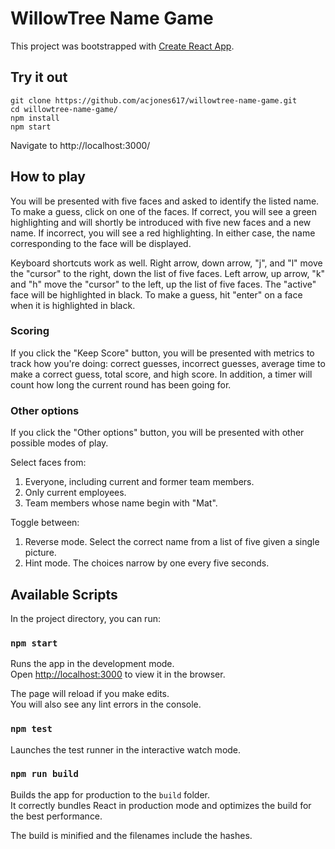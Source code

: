 # WillowTree Name Game

This project was bootstrapped with [Create React App](https://github.com/facebook/create-react-app).

## Try it out

```
git clone https://github.com/acjones617/willowtree-name-game.git
cd willowtree-name-game/
npm install
npm start
```

Navigate to http://localhost:3000/

## How to play

You will be presented with five faces and asked to identify the listed name. To make a guess, click on one of the faces. If correct, you will see a green highlighting and will shortly be introduced with five new faces and a new name. If incorrect, you will see a red highlighting. In either case, the name corresponding to the face will be displayed.

Keyboard shortcuts work as well. Right arrow, down arrow, "j", and "l" move the "cursor" to the right, down the list of five faces. Left arrow, up arrow, "k" and "h" move the "cursor" to the left, up the list of five faces. The "active" face will be highlighted in black. To make a guess, hit "enter" on a face when it is highlighted in black.

### Scoring

If you click the "Keep Score" button, you will be presented with metrics to track how you're doing: correct guesses, incorrect guesses, average time to make a correct guess, total score, and high score. In addition, a timer will count how long the current round has been going for.

### Other options

If you click the "Other options" button, you will be presented with other possible modes of play.

Select faces from:
1. Everyone, including current and former team members.
2. Only current employees.
3. Team members whose name begin with "Mat".

Toggle between:
1. Reverse mode. Select the correct name from a list of five given a single picture.
2. Hint mode. The choices narrow by one every five seconds.

## Available Scripts

In the project directory, you can run:

### `npm start`

Runs the app in the development mode.<br>
Open [http://localhost:3000](http://localhost:3000) to view it in the browser.

The page will reload if you make edits.<br>
You will also see any lint errors in the console.

### `npm test`

Launches the test runner in the interactive watch mode.<br>

### `npm run build`

Builds the app for production to the `build` folder.<br>
It correctly bundles React in production mode and optimizes the build for the best performance.

The build is minified and the filenames include the hashes.<br>
